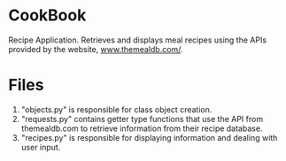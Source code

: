 # CookBook
Recipe Application. Retrieves and displays meal recipes using the APIs provided by the website, www.themealdb.com/.

# Files
1. "objects.py" is responsible for class object creation. 
2. "requests.py" contains getter type functions that use the API from themealdb.com to retrieve information 
    from their recipe database. 
3. "recipes.py" is responsible for displaying information and dealing with user input. 
